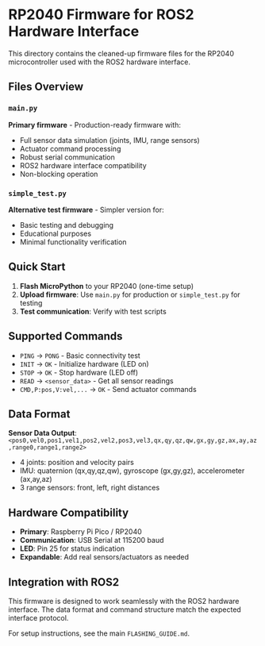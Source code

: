 # RP2040 Firmware for ROS2 Hardware Interface

This directory contains the cleaned-up firmware files for the RP2040 microcontroller used with the ROS2 hardware interface.

## Files Overview

### `main.py` 
**Primary firmware** - Production-ready firmware with:
- Full sensor data simulation (joints, IMU, range sensors)
- Actuator command processing 
- Robust serial communication
- ROS2 hardware interface compatibility
- Non-blocking operation

### `simple_test.py`
**Alternative test firmware** - Simpler version for:
- Basic testing and debugging
- Educational purposes
- Minimal functionality verification

## Quick Start

1. **Flash MicroPython** to your RP2040 (one-time setup)
2. **Upload firmware**: Use `main.py` for production or `simple_test.py` for testing
3. **Test communication**: Verify with test scripts

## Supported Commands

- `PING` → `PONG` - Basic connectivity test
- `INIT` → `OK` - Initialize hardware (LED on)  
- `STOP` → `OK` - Stop hardware (LED off)
- `READ` → `<sensor_data>` - Get all sensor readings
- `CMD,P:pos,V:vel,...` → `OK` - Send actuator commands

## Data Format

**Sensor Data Output**: `<pos0,vel0,pos1,vel1,pos2,vel2,pos3,vel3,qx,qy,qz,qw,gx,gy,gz,ax,ay,az,range0,range1,range2>`

- 4 joints: position and velocity pairs
- IMU: quaternion (qx,qy,qz,qw), gyroscope (gx,gy,gz), accelerometer (ax,ay,az)  
- 3 range sensors: front, left, right distances

## Hardware Compatibility

- **Primary**: Raspberry Pi Pico / RP2040
- **Communication**: USB Serial at 115200 baud
- **LED**: Pin 25 for status indication
- **Expandable**: Add real sensors/actuators as needed

## Integration with ROS2

This firmware is designed to work seamlessly with the ROS2 hardware interface. The data format and command structure match the expected interface protocol.

For setup instructions, see the main `FLASHING_GUIDE.md`.
